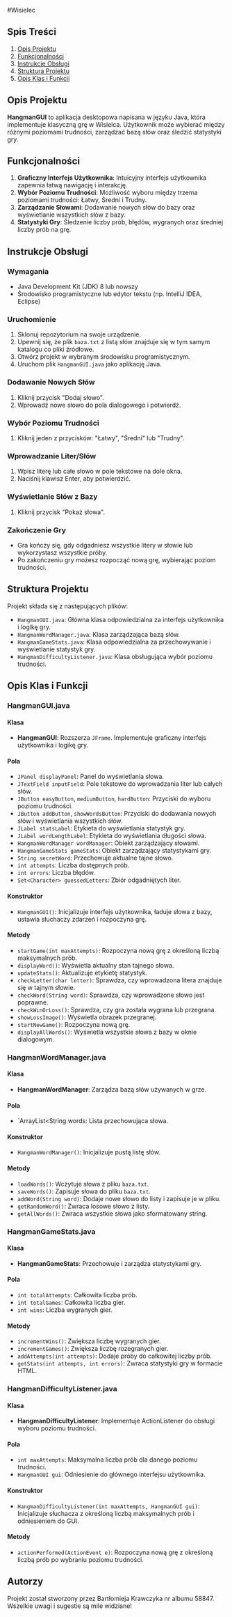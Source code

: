#Wisielec

## Spis Treści

1. [Opis Projektu](#opis-projektu)
2. [Funkcjonalności](#funkcjonalności)
3. [Instrukcje Obsługi](#instrukcje-obsługi)
4. [Struktura Projektu](#struktura-projektu)
5. [Opis Klas i Funkcji](#opis-klas-i-funkcji)

## Opis Projektu

**HangmanGUI** to aplikacja desktopowa napisana w języku Java, która implementuje klasyczną grę w Wisielca. Użytkownik może wybierać między różnymi poziomami trudności, zarządzać bazą słów oraz śledzić statystyki gry.

## Funkcjonalności

1. **Graficzny Interfejs Użytkownika**: Intuicyjny interfejs użytkownika zapewnia łatwą nawigację i interakcję.
2. **Wybór Poziomu Trudności**: Możliwość wyboru między trzema poziomami trudności: Łatwy, Średni i Trudny.
3. **Zarządzanie Słowami**: Dodawanie nowych słów do bazy oraz wyświetlanie wszystkich słów z bazy.
4. **Statystyki Gry**: Śledzenie liczby prób, błędów, wygranych oraz średniej liczby prób na grę.

## Instrukcje Obsługi

### Wymagania

- Java Development Kit (JDK) 8 lub nowszy
- Środowisko programistyczne lub edytor tekstu (np. IntelliJ IDEA, Eclipse)

### Uruchomienie

1. Sklonuj repozytorium na swoje urządzenie.
2. Upewnij się, że plik `baza.txt` z listą słów znajduje się w tym samym katalogu co pliki źródłowe.
3. Otwórz projekt w wybranym środowisku programistycznym.
4. Uruchom plik `HangmanGUI.java` jako aplikację Java.

### Dodawanie Nowych Słów

1. Kliknij przycisk "Dodaj słowo".
2. Wprowadź nowe słowo do pola dialogowego i potwierdź.

### Wybór Poziomu Trudności

1. Kliknij jeden z przycisków: "Łatwy", "Średni" lub "Trudny".

### Wprowadzanie Liter/Słów

1. Wpisz literę lub całe słowo w pole tekstowe na dole okna.
2. Naciśnij klawisz Enter, aby potwierdzić.

### Wyświetlanie Słów z Bazy

1. Kliknij przycisk "Pokaż słowa".

### Zakończenie Gry

- Gra kończy się, gdy odgadniesz wszystkie litery w słowie lub wykorzystasz wszystkie próby.
- Po zakończeniu gry możesz rozpocząć nową grę, wybierając poziom trudności.

## Struktura Projektu

Projekt składa się z następujących plików:
- `HangmanGUI.java`: Główna klasa odpowiedzialna za interfejs użytkownika i logikę gry.
- `HangmanWordManager.java`: Klasa zarządzająca bazą słów.
- `HangmanGameStats.java`: Klasa odpowiedzialna za przechowywanie i wyświetlanie statystyk gry.
- `HangmanDifficultyListener.java`: Klasa obsługująca wybór poziomu trudności.

## Opis Klas i Funkcji

### HangmanGUI.java

#### Klasa

- **HangmanGUI**: Rozszerza `JFrame`. Implementuje graficzny interfejs użytkownika i logikę gry.

#### Pola

- `JPanel displayPanel`: Panel do wyświetlania słowa.
- `JTextField inputField`: Pole tekstowe do wprowadzania liter lub całych słów.
- `JButton easyButton`, `mediumButton`, `hardButton`: Przyciski do wyboru poziomu trudności.
- `JButton addButton`, `showWordsButton`: Przyciski do dodawania nowych słów i wyświetlania wszystkich słów.
- `JLabel statsLabel`: Etykieta do wyświetlania statystyk gry.
- `JLabel wordLengthLabel`: Etykieta do wyświetlania długości słowa.
- `HangmanWordManager wordManager`: Obiekt zarządzający słowami.
- `HangmanGameStats gameStats`: Obiekt zarządzający statystykami gry.
- `String secretWord`: Przechowuje aktualne tajne słowo.
- `int attempts`: Liczba dostępnych prób.
- `int errors`: Liczba błędów.
- `Set<Character> guessedLetters`: Zbiór odgadniętych liter.

#### Konstruktor

- `HangmanGUI()`: Inicjalizuje interfejs użytkownika, ładuje słowa z bazy, ustawia słuchaczy zdarzeń i rozpoczyna grę.

#### Metody

- `startGame(int maxAttempts)`: Rozpoczyna nową grę z określoną liczbą maksymalnych prób.
- `displayWord()`: Wyświetla aktualny stan tajnego słowa.
- `updateStats()`: Aktualizuje etykietę statystyk.
- `checkLetter(char letter)`: Sprawdza, czy wprowadzona litera znajduje się w tajnym słowie.
- `checkWord(String word)`: Sprawdza, czy wprowadzone słowo jest poprawne.
- `checkWinOrLoss()`: Sprawdza, czy gra została wygrana lub przegrana.
- `showLossImage()`: Wyświetla obrazek przegranej.
- `startNewGame()`: Rozpoczyna nową grę.
- `displayAllWords()`: Wyświetla wszystkie słowa z bazy w oknie dialogowym.

### HangmanWordManager.java

#### Klasa

- **HangmanWordManager**: Zarządza bazą słów używanych w grze.

#### Pola

- `ArrayList<String
<String> words: Lista przechowująca słowa.

#### Konstruktor

- `HangmanWordManager()`: Inicjalizuje pustą listę słów.

#### Metody

- `loadWords()`: Wczytuje słowa z pliku `baza.txt`.
- `saveWords()`: Zapisuje słowa do pliku `baza.txt`.
- `addWord(String word)`: Dodaje nowe słowo do listy i zapisuje je w pliku.
- `getRandomWord()`: Zwraca losowe słowo z listy.
- `getAllWords()`: Zwraca wszystkie słowa jako sformatowany string.

### HangmanGameStats.java

#### Klasa

- **HangmanGameStats**: Przechowuje i zarządza statystykami gry.

#### Pola

- `int totalAttempts`: Całkowita liczba prób.
- `int totalGames`: Całkowita liczba gier.
- `int wins`: Liczba wygranych gier.

#### Metody

- `incrementWins()`: Zwiększa liczbę wygranych gier.
- `incrementGames()`: Zwiększa liczbę rozegranych gier.
- `addAttempts(int attempts)`: Dodaje próby do całkowitej liczby prób.
- `getStats(int attempts, int errors)`: Zwraca statystyki gry w formacie HTML.

### HangmanDifficultyListener.java

#### Klasa

- **HangmanDifficultyListener**: Implementuje ActionListener do obsługi wyboru poziomu trudności.

#### Pola

- `int maxAttempts`: Maksymalna liczba prób dla danego poziomu trudności.
- `HangmanGUI gui`: Odniesienie do głównego interfejsu użytkownika.

#### Konstruktor

- `HangmanDifficultyListener(int maxAttempts, HangmanGUI gui)`: Inicjalizuje słuchacza z określoną liczbą maksymalnych prób i odniesieniem do GUI.

#### Metody

- `actionPerformed(ActionEvent e)`: Rozpoczyna nową grę z określoną liczbą prób po wybraniu poziomu trudności.

## Autorzy

Projekt został stworzony przez Bartłomieja Krawczyka nr albumu 58847. Wszelkie uwagi i sugestie są mile widziane!
